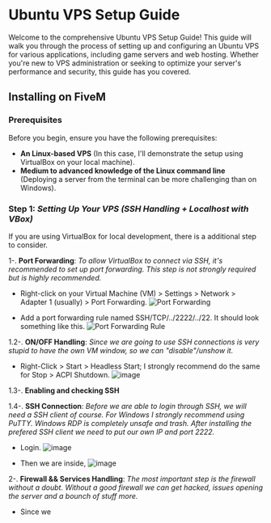 # Ubuntu VPS Setup Guide

Welcome to the comprehensive Ubuntu VPS Setup Guide! This guide will walk you through the process of setting up and configuring an Ubuntu VPS for various applications, including game servers and web hosting. Whether you're new to VPS administration or seeking to optimize your server's performance and security, this guide has you covered.

## Installing on FiveM

### Prerequisites

Before you begin, ensure you have the following prerequisites:

- **An Linux-based VPS** (In this case, I'll demonstrate the setup using VirtualBox on your local machine).
- **Medium to advanced knowledge of the Linux command line** (Deploying a server from the terminal can be more challenging than on Windows).

### **Step 1:** *Setting Up Your VPS (SSH Handling + Localhost with VBox)*

If you are using VirtualBox for local development, there is a additional step to consider.

1-. **Port Forwarding**: *To allow VirtualBox to connect via SSH, it's recommended to set up port forwarding. This step is not strongly required but is highly recommended.*

- Right-click on your Virtual Machine (VM) > Settings > Network > Adapter 1 (usually) > Port Forwarding.
![Port Forwarding](https://github.com/ferrnnaando/fivem-gameserver-setup/assets/77246868/d7229cd7-591c-4634-8857-f323aed2a4fa)

- Add a port forwarding rule named SSH/TCP/../2222/../22. It should look something like this.
![Port Forwarding Rule](https://github.com/ferrnnaando/fivem-gameserver-setup/assets/77246868/d57c42ac-1603-4e69-bf1e-97bb0f735b01)

1.2-. **ON/OFF Handling**: *Since we are going to use SSH connections is very stupid to have the own VM window, so we can "disable"/unshow it.*
   
- Right-Click > Start > Headless Start; I strongly recommend do the same for Stop > ACPI Shutdown.
![image](https://github.com/ferrnnaando/fivem-gameserver-setup/assets/77246868/618baada-35f9-415c-9d71-9cd5cfc9569a)

1.3-. **Enabling and checking SSH**

1.4-. **SSH Connection**: *Before we are able to login through SSH, we will need a SSH client of course. For Windows I strongly recommend using PuTTY. Windows RDP is completely unsafe and trash. After installing the prefered SSH client we need to put our own IP and port 2222.*

- Login.
  ![image](https://github.com/ferrnnaando/fivem-gameserver-setup/assets/77246868/b048e1d9-1d41-43cf-ab50-d7854533b679)
   
- Then we are inside,
  ![image](https://github..om/ferrnnaando/fivem-gameserver-setup/assets/77246868/54109be2-ae7c-44d2-9dce-49953ca42044)

2-. **Firewall && Services Handling**: *The most important step is the firewall without a doubt. Without a good firewall we can get hacked, issues opening the server and a bounch of stuff more.*

- Since we
